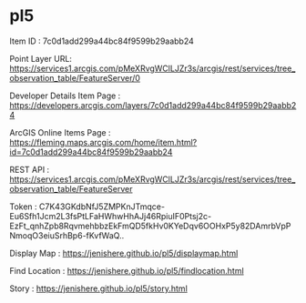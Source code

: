 # pl5
Item ID : 7c0d1add299a44bc84f9599b29aabb24

Point Layer URL: https://services1.arcgis.com/pMeXRvgWClLJZr3s/arcgis/rest/services/tree_observation_table/FeatureServer/0

Developer Details Item Page : https://developers.arcgis.com/layers/7c0d1add299a44bc84f9599b29aabb24

ArcGIS Online Items Page : https://fleming.maps.arcgis.com/home/item.html?id=7c0d1add299a44bc84f9599b29aabb24

REST API : https://services1.arcgis.com/pMeXRvgWClLJZr3s/arcgis/rest/services/tree_observation_table/FeatureServer

Token : C7K43GKdbNfJ5ZMPKnJTmqce-Eu6Sfh1Jcm2L3fsPtLFaHWhwHhAJj46RpiuIF0Ptsj2c-EzFt_qnhZpb8RqvmehbbzEkFmQD5fkHv0KYeDqv6OOHxP5y82DAmrbVpPNmoqO3eiuSrhBp6-fKvfWaQ..

Display Map : https://jenishere.github.io/pl5/displaymap.html

Find Location : https://jenishere.github.io/pl5/findlocation.html

Story : https://jenishere.github.io/pl5/story.html

